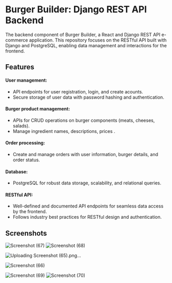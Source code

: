 
# Burger Builder: Django REST API Backend

The backend component of Burger Builder, a React and Django REST API e-commerce application. This repository focuses on the RESTful API built with Django and PostgreSQL, enabling data management and interactions for the frontend.


## Features

#### User management:
- API endpoints for user registration, login, and create acounts.
- Secure storage of user data with password hashing and authentication.
#### Burger product management:
- APIs for CRUD operations on burger components (meats, cheeses, salads).
- Manage ingredient names, descriptions, prices .
#### Order processing:
- Create and manage orders with user information, burger details, and order status.

#### Database:
- PostgreSQL for robust data storage, scalability, and relational queries.
#### RESTful API:
- Well-defined and documented API endpoints for seamless data access by the frontend.
- Follows industry best practices for RESTful design and authentication.

## Screenshots

![Screenshot (67)](https://github.com/samayunPathan/Burger-Builder-Backend-RestAPI/assets/93588462/184deeff-8756-49fe-842b-78d4c4c54197)
![Screenshot (68)](https://github.com/samayunPathan/Burger-Builder-Backend-RestAPI/assets/93588462/c1dc0f9c-9aff-4721-928d-958d08aa6437)


![Uploading Screenshot (65).png…]()

![Screenshot (66)](https://github.com/samayunPathan/Burger-Builder-Backend-RestAPI/assets/93588462/af5fca6a-e264-4536-ae6b-5c50aa50d658)


![Screenshot (69)](https://github.com/samayunPathan/Burger-Builder-Backend-RestAPI/assets/93588462/59d2273f-929c-4bab-9ac9-85decf9e0ef1)
![Screenshot (70)](https://github.com/samayunPathan/Burger-Builder-Backend-RestAPI/assets/93588462/cce3796f-9ddb-47e7-8451-b6377b891f94)



